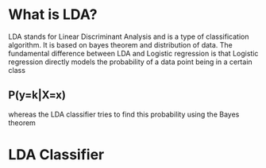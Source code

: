 # What is LDA?

LDA stands for Linear Discriminant Analysis and is a type of classification algorithm. It is based on bayes theorem and distribution of data. The fundamental difference between LDA and Logistic regression is that Logistic regression directly models the probability of a data point being in a certain class
## P(y=k|X=x) 
whereas the LDA classifier tries to find this probability using the Bayes theorem

# LDA Classifier




